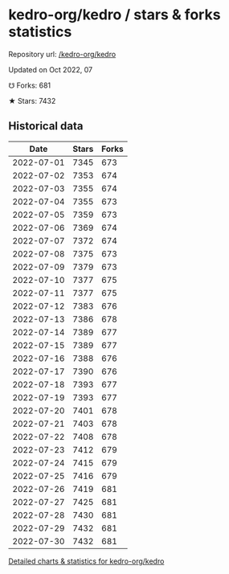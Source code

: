 # kedro-org/kedro / stars & forks statistics

Repository url: [/kedro-org/kedro](https://github.com/kedro-org/kedro)

Updated on Oct 2022, 07

☋ Forks: 681

★ Stars: 7432

## Historical data
| Date | Stars | Forks |
|------|-------|-------|
| 2022-07-01 | 7345 | 673 | 
| 2022-07-02 | 7353 | 674 | 
| 2022-07-03 | 7355 | 674 | 
| 2022-07-04 | 7355 | 673 | 
| 2022-07-05 | 7359 | 673 | 
| 2022-07-06 | 7369 | 674 | 
| 2022-07-07 | 7372 | 674 | 
| 2022-07-08 | 7375 | 673 | 
| 2022-07-09 | 7379 | 673 | 
| 2022-07-10 | 7377 | 675 | 
| 2022-07-11 | 7377 | 675 | 
| 2022-07-12 | 7383 | 676 | 
| 2022-07-13 | 7386 | 678 | 
| 2022-07-14 | 7389 | 677 | 
| 2022-07-15 | 7389 | 677 | 
| 2022-07-16 | 7388 | 676 | 
| 2022-07-17 | 7390 | 676 | 
| 2022-07-18 | 7393 | 677 | 
| 2022-07-19 | 7393 | 677 | 
| 2022-07-20 | 7401 | 678 | 
| 2022-07-21 | 7403 | 678 | 
| 2022-07-22 | 7408 | 678 | 
| 2022-07-23 | 7412 | 679 | 
| 2022-07-24 | 7415 | 679 | 
| 2022-07-25 | 7416 | 679 | 
| 2022-07-26 | 7419 | 681 | 
| 2022-07-27 | 7425 | 681 | 
| 2022-07-28 | 7430 | 681 | 
| 2022-07-29 | 7432 | 681 | 
| 2022-07-30 | 7432 | 681 | 


[Detailed charts & statistics for kedro-org/kedro](https://reviewgithub.com/rep/kedro-org/kedro)
